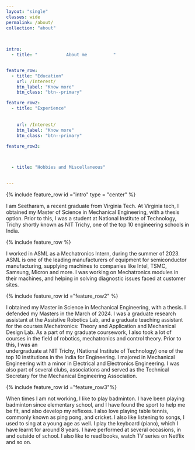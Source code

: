 ```yaml
---
layout: "single"
classes: wide
permalink: /about/
collection: "about"

   
    
intro:
  - title: "           About me          "


feature_row:
  - title: "Education"
    url: /Interest/
    btn_label: "Know more"
    btn_class: "btn--primary"      

feature_row2:
  - title: "Experience"
 
    
    url: /Interest/
    btn_label: "Know more"
    btn_class: "btn--primary"
       
feature_row3:



  - title: "Hobbies and Miscellaneous"
    

---
```


{% include feature_row id ="intro" type = "center" %}



I am Seetharam, a recent graduate from Virginia Tech. At Virginia tech, I obtained my Master of Science in Mechanical Engineering, with a thesis option. Prior to this, I was a student at National Institute of Technology, Trichy shortly known as NIT Trichy, one of the top 10 engineering schools in India.

{% include feature_row %}



I worked in ASML as a Mechatronics Intern, during the summer of 2023. ASML is one of the leading manufacturers of equipment for semiconductor 
manufacturing, supplying machines to companies like Intel, TSMC, Samsung, Micron and more. I was working on Mechatronics modules in their machines, and helping
in solving diagnostic issues faced at customer sites. 
    

{% include feature_row id ="feature_row2"  %}

I obtained my Master in Science in Mechanical Engineering, with a thesis. I defended my Masters in the March of 2024. I was a graduate research
assistant at the Assistive Robotics Lab, and a graduate teaching assistant for the courses Mechatronics: Theory and Application and Mechanical Design Lab.
As a part of my graduate coursework, I also took a lot of courses in the field of robotics, mechatronics and control theory. Prior to this, I was an     
undergraduate at NIT Trichy, (National Institute of Technology) one of the top 10 institutions in the India for Engineering. I majored in Mechanical                Engineering with a minor in Electrical and Electronics Engineering. I was also part of several clubs, associations and served as the Technical Secretary for        the Mechanical Engineering Association.

{% include feature_row id ="feature_row3"%}


 When times I am not working, I like to play badminton. I have been playing badminton since elementary school, and I have found the sport to help me      be fit, and also develop my reflexes. I also love playing table tennis, commonly known as ping pong, and cricket. I also like listening to songs, I used to         sing at a young age as well. I play the keyboard (piano), which I have learnt for around 8 years. I have performed at several occasions, in and outside of          school. I also like to read books, watch TV series on Netflix and so on.  

